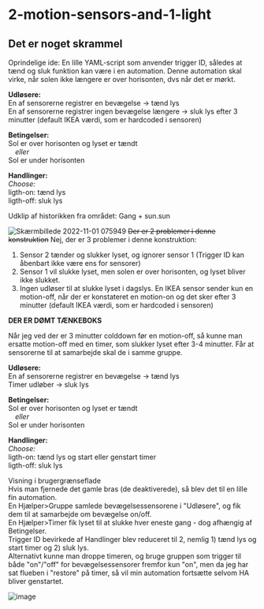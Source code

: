 # 2-motion-sensors-and-1-light

## Det er noget skrammel
<p>Oprindelige ide: En lille YAML-script som anvender trigger ID, således at tænd og sluk funktion kan være i en automation. Denne automation skal virke, når solen ikke længere er over horisonten, dvs når det er mørkt.</p>
<p><b>Udløsere:</b><br>
En af sensorerne registrer en bevægelse -> tænd lys<br>
En af sensorerne registrer ingen bevægelse længere -> sluk lys efter 3 minutter (default IKEA værdi, som er hardcoded i sensoren)</p>
<p><b>Betingelser:</b><br>
Sol er over horisonten og lyset er tændt<br>
&emsp;<i>eller</i><br>
Sol er under horisonten</p>
<p><b>Handlinger:</b><br>
<i>Choose:</i><br>
ligth-on: tænd lys<br>
ligth-off: sluk lys
</p>
Udklip af historikken fra området: Gang + sun.sun

![Skærmbillede 2022-11-01 075949](https://user-images.githubusercontent.com/103023823/199177495-ae3647a2-2cdc-4f7e-8b98-5840aae262b7.png)
<del>Der er 2 problemer i denne konstruktion</del> Nej, der er 3 problemer i denne konstruktion:
1. Sensor 2 tænder og slukker lyset, og ignorer sensor 1 (Trigger ID kan åbenbart ikke være ens for sensorer)
2. Sensor 1 vil slukke lyset, men solen er over horisonten, og lyset bliver ikke slukket.
3. Ingen udløser til at slukke lyset i dagslys. En IKEA sensor sender kun en motion-off, når der er konstateret en motion-on og det sker efter 3 minutter (default IKEA værdi, som er hardcoded i sensoren)
<p><b>DER ER DØMT TÆNKEBOKS</b></p>
Når jeg ved der er 3 minutter colddown før en motion-off, så kunne man ersatte motion-off med en timer, som slukker lyset efter 3-4 minutter. Får at sensorerne til at samarbejde skal de i samme gruppe.
<p><b>Udløsere:</b><br>
En af sensorerne registrer en bevægelse -> tænd lys<br>
Timer udløber -> sluk lys<br>
<p><b>Betingelser:</b><br>
Sol er over horisonten og lyset er tændt<br>
&emsp;<i>eller</i><br>
Sol er under horisonten</p>
<p><b>Handlinger:</b><br>
<i>Choose:</i><br>
ligth-on: tænd lys og start eller genstart timer<br>
ligth-off: sluk lys
</p>
<p>Visning i brugergrænseflade<br>
Hvis man fjernede det gamle bras (de deaktiverede), så blev det til en lille fin automation.<br>
En Hjælper>Gruppe samlede bevægelsessensorene i "Udløsere", og fik dem til at samarbejde om bevægelse on/off.<br>
En Hjælper>Timer fik lyset til at slukke hver eneste gang - dog afhængig af Betingelser.<br>
Trigger ID bevirkede af Handlinger blev reduceret til 2, nemlig 1) tænd lys og start timer og 2) sluk lys.<br>
Alternativt kunne man droppe timeren, og bruge gruppen som trigger til både "on"/"off" for bevægelsessensorer fremfor kun "on", men da jeg har sat flueben i "restore" på timer, så vil min automation fortsætte selvom HA bliver genstartet.</p>

![image](https://user-images.githubusercontent.com/103023823/199212389-9ebfb6ff-a760-4bb1-8a37-95adc60ea122.png)
